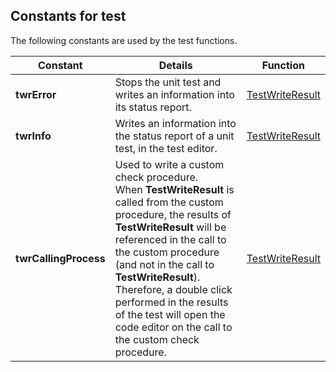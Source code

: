 
## Constants for test
			



<a name="NOTE1"></a>
<a name="NOTE1_1"></a>
The following constants are used by the test functions.

| Constant | Details | Function |
| --- | --- | --- |
| **twrError** | Stops the unit test and writes an information into its status report. | [TestWriteResult](../WDLang1/1000013001.md) |
| **twrInfo** | Writes an information into the status report of a unit test, in the test editor. | [TestWriteResult](../WDLang1/1000013001.md) |
| **twrCallingProcess** | Used to write a custom check procedure.<br>When **TestWriteResult** is called from the custom procedure, the results of **TestWriteResult** will be referenced in the call to the custom procedure (and not in the call to **TestWriteResult**).<br>Therefore, a double click performed in the results of the test will open the code editor on the call to the custom check procedure. | [TestWriteResult](../WDLang1/1000013001.md) |




